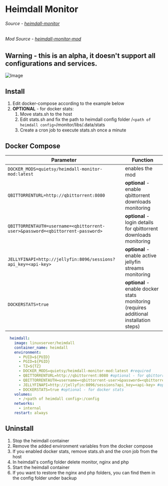 # Heimdall Monitor
###### Source - [heimdall-monitor](https://github.com/quietsy/heimdall-monitor)
###### Mod Source - [heimdall-monitor-mod](https://github.com/quietsy/heimdall-monitor-mod)

## Warning - this is an alpha, it doesn't support all configurations and services.

![Image](https://i.imgur.com/9uHibY0.jpg)

## Install
1. Edit docker-compose according to the example below
1. **OPTIONAL** - for docker stats:
    1. Move stats.sh to the host
    1. Edit stats.sh and fix the path to heimdall config folder /`<path of heimdall config>`/monitor/libs/.data/stats
    1. Create a cron job to execute stats.sh once a minute

## Docker Compose

| Parameter | Function |
| --- | --- |
| `DOCKER_MODS=quietsy/heimdall-monitor-mod:latest` | enables the mod |
| `QBITTORRENTURL=http://qbittorrent:8080` | **optional** - enable qbittorrent downloads monitoring |
| `QBITTORRENTAUTH=username=<qbittorrent-user>&password=<qbittorrent-password>` | **optional** - login details for qbittorrent downloads monitoring |
| `JELLYFINAPI=http://jellyfin:8096/sessions?api_key=<api-key>` | **optional** - enable active jellyfin streams monitoring |
| `DOCKERSTATS=true` | **optional** - enable docker stats monitoring (requires additional installation steps) |

```YAML
  heimdall:
    image: linuxserver/heimdall
    container_name: heimdall
    environment:
      - PUID=${PUID}
      - PGID=${PGID}
      - TZ=${TZ}
      - DOCKER_MODS=quietsy/heimdall-monitor-mod:latest #required
      - QBITTORRENTURL=http://qbittorrent:8080 #optional - for qbittorrent downloads
      - QBITTORRENTAUTH=username=<qbittorrent-user>&password=<qbittorrent-password> #optional - for qbittorrent downloads
      - JELLYFINAPI=http://jellyfin:8096/sessions?api_key=<api-key> #optional - for jellyfin streams
      - DOCKERSTATS=true #optional - for docker stats
    volumes:
      - /<path of heimdall config>:/config
    networks:
      - internal
    restart: always
```

## Uninstall
1. Stop the heimdall container
1. Remove the added environment variables from the docker compose
1. If you enabled docker stats, remove stats.sh and the cron job from the host
1. In heimdall's config folder delete monitor, nginx and php
1. Start the heimdall container
1. If you want to restore the nginx and php folders, you can find them in the config folder under backup
